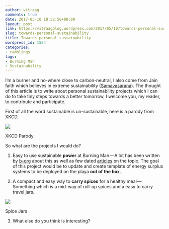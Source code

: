 ```yaml
---
author: vitraag
comments: true
date: 2017-05-10 18:32:56+00:00
layout: post
link: https://vitraagblog.wordpress.com/2017/05/10/towards-personal-sustainability/
slug: towards-personal-sustainability
title: Towards personal sustainability
wordpress_id: 1554
categories:
- ramblings
tags:
- Burning Man
- Sustainability
---
```






I’m a burner and no-where close to carbon-neutral, I also come from Jain faith which believes in extreme sustainability ([Samavasarana](https://en.wikipedia.org/wiki/Samavasarana)). The thought of this article is to write about personal sustainability projects which I can do to take tiny steps towards a better tomorrow, I welcome you, my reader, to contribute and participate.




First of all the word sustainable is un-sustainable, here is a parody from XKCD.




![](https://vitraagblog.files.wordpress.com/2017/05/a69d1-1s8vvwdqi3a3kyv5evegs_q.png)

XKCD Parody

So what are the projects I would do?






  1. Easy to use sustainable **power** at Burning Man — A lot has been written by [b-org](https://journal.burningman.org/2015/12/black-rock-city/leaving-no-trace/sustainability-at-burning-man-the-next-chapter/) about this as well as few dated [articles](https://www.civicsolar.com/load-calculator) on the topic. The goal of this project would be to update and create template of energy surplus systems to be deployed on the playa **out of the box**.


  2. A compact and easy way to **carry spices** for a healthy meal — Something which is a mid-way of roll-up spices and a easy to carry travel jars.




![](https://vitraagblog.files.wordpress.com/2017/05/4e342-1e8bwd9h2trfil_obw3r_cw.png)

Spice Jars

3. What else do you think is interesting?



